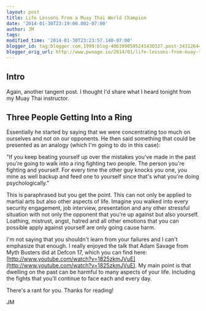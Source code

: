 ```yaml
---
layout: post
title: Life Lessons From a Muay Thai World Champion
date: '2014-01-30T23:19:00.002-07:00'
author: JM
tags: 
modified_time: '2014-01-30T23:23:57.140-07:00'
blogger_id: tag:blogger.com,1999:blog-4063990595241430327.post-3431264457320957347
blogger_orig_url: http://www.pwnage.io/2014/01/life-lessons-from-muay-thai-world.html
---
```


## Intro

Again, another tangent post. I thought I'd share what I heard tonight from my Muay Thai instructor.

## Three People Getting Into a Ring

Essentially he started by saying that we were concentrating too much on ourselves and not on our opponents. He then said something that could be presented as an analogy (which I'm going to do in this case): 

"If you keep beating yourself up over the mistakes you've made in the past you're going to walk into a ring fighting two people. The person you're fighting and yourself. For every time the other guy knocks you one, you mine as well backup and feed one to yourself since that's what you're doing psychologically." 

This is paraphrased but you get the point. This can not only be applied to martial arts but also other aspects of life. Imagine you walked into every security engagement, job interview, presentation and any other stressful situation with not only the opponent that you're up against but also yourself. Loathing, mistrust, angst, hatred and all other emotions that you can possible apply against yourself are only going cause harm.

I'm not saying that you shouldn't learn from your failures and I can't emphasize that enough. I really enjoyed the talk that Adam Savage from Myth Busters did at Defcon 17, which you can find here: [http://www.youtube.com/watch?v=1825zkmJVuE](http://www.youtube.com/watch?v=1825zkmJVuE). My main point is that dwelling on the past can be harmful to many aspects of your life. Including the fights that you'll continue to face each and every day.

There's a rant for you. Thanks for reading!

JM
